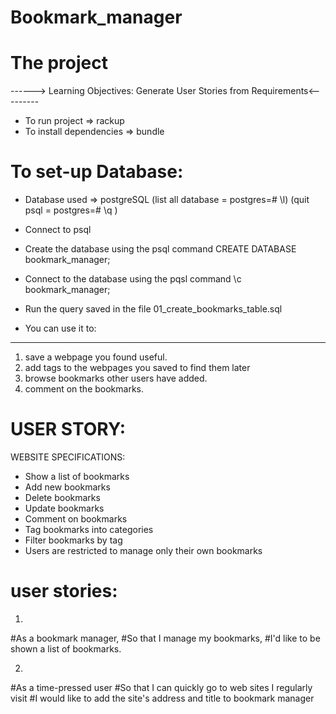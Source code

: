 # Bookmark_manager
The project
=================
------> Learning Objectives: Generate User Stories from Requirements<---------

* To run project => rackup
* To install dependencies => bundle

To set-up Database:
=====================
* Database used => postgreSQL 
(list all database = postgres=# \l)
(quit psql = postgres=# \q  )

- Connect to psql
- Create the database using the psql command CREATE DATABASE bookmark_manager;
- Connect to the database using the pqsl command \c bookmark_manager;
- Run the query saved in the file 01_create_bookmarks_table.sql

- You can use it to: 
-------------------------
  1. save a webpage you found useful. 
  2. add tags to the webpages you saved to find them later
  3. browse bookmarks other users have added. 
  4. comment on the bookmarks.

USER STORY:
================
WEBSITE SPECIFICATIONS: 
- Show a list of bookmarks
- Add new bookmarks
- Delete bookmarks
- Update bookmarks
- Comment on bookmarks
- Tag bookmarks into categories
- Filter bookmarks by tag
- Users are restricted to manage only their own bookmarks

user stories:
=================== 
1.
#As a bookmark manager,
#So that I manage my bookmarks,
#I'd like to be shown a list of bookmarks.

2.
#As a time-pressed user
#So that I can quickly go to web sites I regularly visit
#I would like to add the site's address and title to bookmark manager
